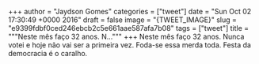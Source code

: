 
+++
author = "Jaydson Gomes"
categories = ["tweet"]
date = "Sun Oct 02 17:30:49 +0000 2016"
draft = false
image = "{TWEET_IMAGE}"
slug = "e9399fdbf0ced246ebcb2c5e661aae587afa7b08"
tags = ["tweet"]
title = """Neste mês faço 32 anos. N..."""
+++
Neste mês faço 32 anos. Nunca votei e hoje não vai ser a primeira vez. Foda-se essa merda toda. Festa da democracia é o caralho.
